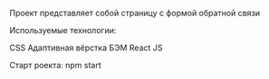 Проект представляет собой страницу с формой обратной связи

Используемые технологии:

CSS
Адаптивная вёрстка
БЭМ
React JS

Старт роекта: npm start

